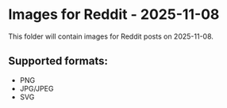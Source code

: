 # Images for Reddit - 2025-11-08

This folder will contain images for Reddit posts on 2025-11-08.

## Supported formats:
- PNG
- JPG/JPEG
- SVG
